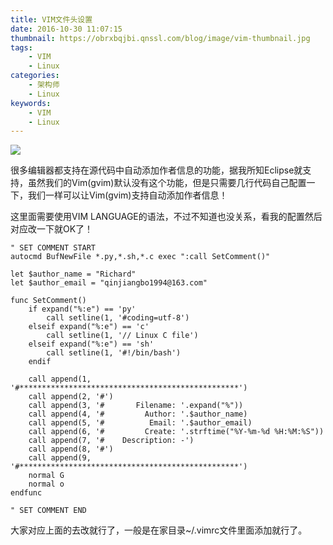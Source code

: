 ```yaml
---
title: VIM文件头设置
date: 2016-10-30 11:07:15
thumbnail: https://obrxbqjbi.qnssl.com/blog/image/vim-thumbnail.jpg
tags:
	- VIM
	- Linux
categories:
	- 架构师
	- Linux
keywords:
	- VIM
	- Linux
---
```

![](https://obrxbqjbi.qnssl.com/blog/image/vim-thumbnail.jpg)

很多编辑器都支持在源代码中自动添加作者信息的功能，据我所知Eclipse就支持，虽然我们的Vim(gvim)默认没有这个功能，但是只需要几行代码自己配置一下，我们一样可以让Vim(gvim)支持自动添加作者信息！

这里面需要使用VIM LANGUAGE的语法，不过不知道也没关系，看我的配置然后对应改一下就OK了！

``` vim
" SET COMMENT START
autocmd BufNewFile *.py,*.sh,*.c exec ":call SetComment()"

let $author_name = "Richard"
let $author_email = "qinjiangbo1994@163.com"

func SetComment()
    if expand("%:e") == 'py'
        call setline(1, '#coding=utf-8')
    elseif expand("%:e") == 'c'
        call setline(1, '// Linux C file')
    elseif expand("%:e") == 'sh'
        call setline(1, '#!/bin/bash')
    endif

    call append(1, '#*************************************************')
    call append(2, '#')
    call append(3, '#       Filename: '.expand("%"))
    call append(4, '#         Author: '.$author_name)
    call append(5, '#          Email: '.$author_email)
    call append(6, '#         Create: '.strftime("%Y-%m-%d %H:%M:%S"))
    call append(7, '#    Description: -')
    call append(8, '#')
    call append(9, '#*************************************************')
    normal G
    normal o
endfunc

" SET COMMENT END
```

大家对应上面的去改就行了，一般是在家目录~/.vimrc文件里面添加就行了。